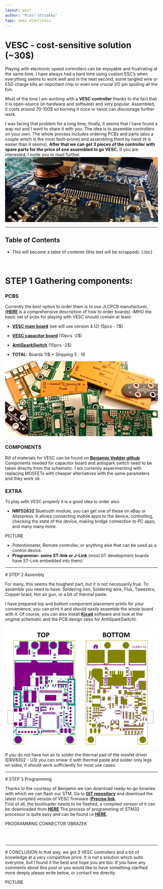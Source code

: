 ```yaml
---
layout: post
author: "Piotr Strzałka"
tags: vesc electronic
---
```


# VESC - cost-sensitive solution (~30$)


Playing with electronic speed controllers can be enjoyable and frustrating at the same time. I have always had a hard time using custom ESC’s when everything seems to work well and in the next second, some tangled wire or ESD charge kills an important chip or even one crucial I/O pin spoiling all the fun.

Most of the time I am working with a **VESC controller** thanks to the fact that it is open-source (in hardware and software) and very popular. Assembled, it costs around 70-100$ so burning it once or twice can discourage further work.

I was facing that problem for a long time, finally, it seems that I have found a way out and I want to share it with you. The idea is to assemble controllers on your own. The whole process includes ordering PCBs and parts (also a couple which is the most fault-prone) and assembling them by hand (it is easier than it seems). **After that we can get 3 pieces of the controller with spare parts for the price of one assembled to go VESC.** If you are interested, I invite you to read further.
<img src="/assets/images/VESC-close.jpg" alt="drawing"/>
<hr/>

## Table of Contents
* This will become a table of contents (this text will be scrapped).
{:toc}

<br>

# STEP 1 Gathering components:

### PCBS
Currently the best option to order them is to use JLCPCB manufacturer, (**[HERE](https://support.jlcpcb.com/article/21-how-do-i-place-an-order)** is a comprehensive description of how to order boards). IMHO the basic set of pcbs for playing with VESC should contain at least:
- **[VESC main board](https://github.com/vedderb/bldc-hardware)** (we will use version 4.12) (5pcs - 7$)
- **[VESC capacitor board](https://github.com/vedderb/CapPCB)** (10pcs -2$)
- **[AntiSparkSwitch](https://github.com/vedderb/SparkSwitch)** (10pcs -2$)

- **TOTAL:** Boards 11$ + Shipping 5$: 16$

<img src="/assets/images/VESC-boards.jpg"  width="600" class="center"/>

### COMPONENTS
Bill of materials for VESC can be found on **[Benjamin Vedder github](https://github.com/vedderb/bldc-hardware/blob/master/design/BLDC4.12_BOM.ods)**.
Components needed for capacitor board and antispark switch need to be taken directly from the schematic.
I am currently experimenting with replacing MOSFETs with cheaper alternatives with the same parameters and they work ok.

### EXTRA
To play with VESC properly it is a good idea to order also:
- **NRF52832** Bluetooth module, you can get one of these on eBay or Aliexpress. It allows connecting mobile apps to the device, controlling, checking the state of the device, making bridge connection to PC apps, and many many more.

PICTURE


- Potentiometer, Remote controller, or anything else that can be used as a control device.  
- **Programmer: some ST-link or J-Link** (most ST development boards have ST-Link embedded into them)

<hr/>
# STEP 2 Assembly

For many, this seems the toughest part, but it is not necessarily true. To assemble you need to have: Soldering iron, Soldering wire, Flux, Tweezers, Copper braid, Hot air gun, or a bit of thermal paste.


I have prepared top and bottom component placement prints for your convenience, you can print it and should easily assemble the whole board with it. Of course, you can also install **[Kicad](https://kicad-pcb.org/)** software and look at the original schematic and the PCB design (also for AntiSparkSwitch).

<!-- ![My helpful screenshot](/assets/images/vesc-top-bottom.jpg) -->
<img src="/assets/images/vesc-top-bottom.jpg" alt="drawing" width="600" class="center"/>

If you do not have hot air to solder the thermal pad of the mosfet driver (DRV8302 - U3) you can smear it with thermal paste and solder only legs on sides, it should work sufficiently for most use cases.

<hr/>
# STEP 3 Programming

Thanks to the courtesy of Benjamin we can download ready-to-go binaries with which we can flash our STM. Go to **[GIT repository](https://github.com/vedderb/bldc)** and download the latest compiled version of VESC firmware (**[Precise link](https://github.com/vedderb/bldc/blob/master/build_all/410_o_411_o_412/VESC_default.bin)**.  
First of all, the bootloader needs to be flashed, a compiled version of it can be downloaded from **[HERE](/assets/other/BLDC_4_Bootloader.hex)**
The process of programming of STM32 processor is quite easy and can be found i.e **[HERE](https://community.st.com/s/article/Programming-STM32-based-boards-using-ST-Link-utility)**.

PROGRAMMING CONNECTOR OBRAZEK

<br>
<br>

<hr/>
# CONCLUSION
In that way, we got 3 VESC controllers and a bit of knowledge at a very competitive price. It is not a solution which suits everyone, but I found it the best and hope you are too. 
If you have any comments about this post or you would like to have something clarified more deeply please write below, or contact me directly.

PICTURE
